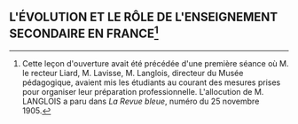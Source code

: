 
## L'ÉVOLUTION ET LE RÔLE DE L'ENSEIGNEMENT SECONDAIRE EN FRANCE[^1]

[^1]: Cette leçon d'ouverture avait été précédée d'une première séance où M. le recteur Liard, M. Lavisse, M. Langlois, directeur du Musée pédagogique, avaient mis les étudiants au courant des mesures prises pour organiser leur préparation professionnelle. L'allocution de M. LANGLOIS a paru dans *La Revue bleue*, numéro du 25 novembre 1905.
